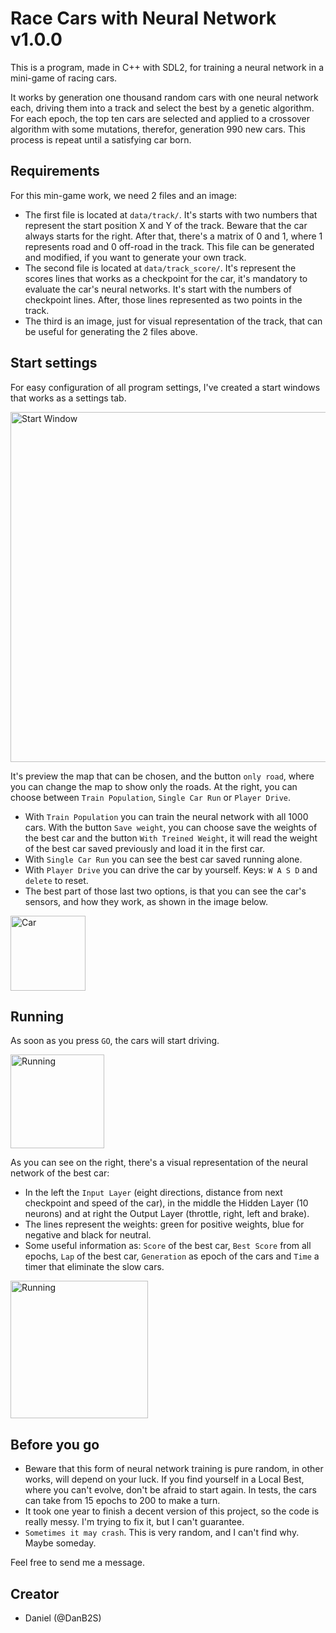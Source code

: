 # Race Cars with Neural Network v1.0.0

  This is a program, made in C++ with SDL2, for training a neural network in a mini-game of racing cars. 
  
  It works by generation one thousand random cars with one neural network each, driving them into a track and select the best by a genetic algorithm. For each epoch, the top ten cars are selected and applied to a crossover algorithm with some mutations, therefor, generation 990 new cars. This process is repeat until a satisfying car born.

## Requirements

  For this min-game work, we need 2 files and an image:
  - The first file is located at `data/track/`. It's starts with two numbers that represent the start position X and Y of the track. Beware that the car always starts for the right. After that, there's a matrix of 0 and 1, where 1 represents road and 0 off-road in the track. This file can be generated and modified, if you want to generate your own track.
  - The second file is located at `data/track_score/`. It's represent the scores lines that works as a checkpoint for the car, it's mandatory to evaluate the car's neural networks. It's start with the numbers of checkpoint lines. After, those lines represented as two points in the track.
  - The third is an image, just for visual representation of the track, that can be useful for generating the 2 files above.

## Start settings

  For easy configuration of all program settings, I've created a start windows that works as a settings tab.

<p align="left">
  <img src="https://github.com/DanB2S/RaceNN/assets/77987747/32a5b201-37a5-42a3-913b-cdc188f8be04" width="560" title="Start Window">
</p>

  It's preview the map that can be chosen, and the button `only road`, where you can change the map to show only the roads. At the right, you can choose between `Train Population`, `Single Car Run` or `Player Drive`.
  - With `Train Population` you can train the neural network with all 1000 cars. With the button `Save weight`, you can choose save the weights of the best car and the button `With Treined Weight`, it will read the weight of the best car saved previously and load it in the first car.
  - With `Single Car Run` you can see the best car saved running alone.
  - With `Player Drive` you can drive the car by yourself. Keys: `W A S D` and `delete` to reset.
  - The best part of those last two options, is that you can see the car's sensors, and how they work, as shown in the image below.

<p align="left">
  <img src="https://github.com/DanB2S/RaceNN/assets/77987747/0026cd03-65fd-4236-a724-f840ae9d47c7" width="120" title="Car">
</p>

## Running

  As soon as you press `GO`, the cars will start driving.
  
<p align="left">
  <img src="https://github.com/DanB2S/RaceNN/assets/77987747/6167935f-e9c3-4a23-ae5d-1e5bc6678b18" width="150" title="Running">
</p>

  As you can see on the right, there's a visual representation of the neural network of the best car:
  - In the left the `Input Layer` (eight directions, distance from next checkpoint and speed of the car), in the middle the Hidden Layer (10 neurons) and at right the Output Layer (throttle, right, left and brake). 
  - The lines represent the weights: green for positive weights, blue for negative and black for neutral. 
  - Some useful information as: `Score` of the best car, `Best Score` from all epochs, `Lap` of the best car, `Generation` as epoch of the cars and `Time` a timer that eliminate the slow cars.

<p align="left">
  <img src="https://github.com/DanB2S/RaceNN/assets/77987747/5cae1e8d-494b-4edc-a3de-0c54c159d982" width="220" title="Running">
</p>

## Before you go

  - Beware that this form of neural network training is pure random, in other works, will depend on your luck. If you find yourself in a Local Best, where you can't evolve, don't be afraid to start again. In tests, the cars can take from 15 epochs to 200 to make a turn.
  - It took one year to finish a decent version of this project, so the code is really messy. I'm trying to fix it, but I can't guarantee.
  - `Sometimes it may crash`. This is very random, and I can't find why. Maybe someday.

  Feel free to send me a message.

## Creator

  - Daniel (@DanB2S)






  
